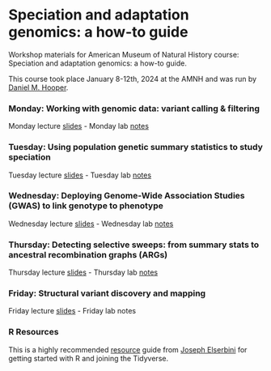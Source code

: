 # Speciation and adaptation genomics: a how-to guide
Workshop materials for American Museum of Natural History course: Speciation and adaptation genomics: a how-to guide.

This course took place January 8-12th, 2024 at the AMNH and was run by [Daniel M. Hooper](https://www.danielmarchooper.com).

### Monday: Working with genomic data: variant calling & filtering
Monday lecture [slides](https://docs.google.com/presentation/d/1gu-2sEs98db7-MwOs4aP1vzpApbjretlQKxehMjBsp4/edit?usp=sharing) - Monday lab [notes](https://docs.google.com/document/d/1ObNO7bg_pzvWIUycaBRTo5v2qt62pjfqel68l6hN4jg/edit?usp=sharing)

### Tuesday: Using population genetic summary statistics to study speciation
Tuesday lecture [slides](https://docs.google.com/presentation/d/1Df0_IewmTImZLZlYKYLl6KZtReMGFJjL1mDehTeTtVY/edit?usp=sharing) - Tuesday lab [notes](https://docs.google.com/document/d/1TeHecEGq5ogq26PdYrtiHpqfEAqI3wFR5Z67E-E75j8/edit?usp=sharing)

### Wednesday: Deploying Genome-Wide Association Studies (GWAS) to link genotype to phenotype
Wednesday lecture [slides](https://docs.google.com/presentation/d/1VhnGhzqpCMev42m7KpKzX_qQT_l-F-mZd0cAuhymyIE/edit?usp=sharing) - Wednesday lab [notes](https://docs.google.com/document/d/1EtBuvOfJoYQ8rQs3rVCPXVJ-HVJP2s2q3y2Cxe8DR-k/edit?usp=sharing)

### Thursday: Detecting selective sweeps: from summary stats to ancestral recombination graphs (ARGs)
Thursday lecture [slides](https://docs.google.com/presentation/d/1rl2razg76FF09a-52WyfM4hwRPPflajunNWe-_vvZ04/edit?usp=sharing) - Thursday lab [notes](https://docs.google.com/document/d/18lze1rLAbk3_ajpfhbmPrT7Vrve5gNop8h_VmoT3Brw/edit?usp=sharing)

### Friday: Structural variant discovery and mapping
Friday lecture [slides](https://docs.google.com/presentation/d/1nmeRRFnwgkBgz8JeLq32KUiZPkeoD8hgaUZQKg3hnfk/edit?usp=sharing) - Friday lab notes

### R Resources
This is a highly recommended [resource](https://elsherbini.github.io/AMNH_R_Workshop_2023/) guide from [Joseph Elserbini](https://kwonlab.mgh.harvard.edu/project/joseph-elsherbini/) for getting started with R and joining the Tidyverse.
